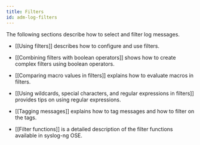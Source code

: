 ```yaml
---
title: Filters
id: adm-log-filters
---
```


The following sections describe how to select and filter log messages.

- [[Using filters]] describes how to configure and use filters.

- [[Combining filters with boolean operators]] shows
    how to create complex filters using boolean operators.

- [[Comparing macro values in filters]]
    explains how to evaluate macros in filters.

- [[Using wildcards, special characters, and regular expressions in
    filters]] provides tips on using
    regular expressions.

- [[Tagging messages]] explains
    how to tag messages and how to filter on the tags.

- [[Filter functions]] is a
    detailed description of the filter functions available in syslog-ng
    OSE.
